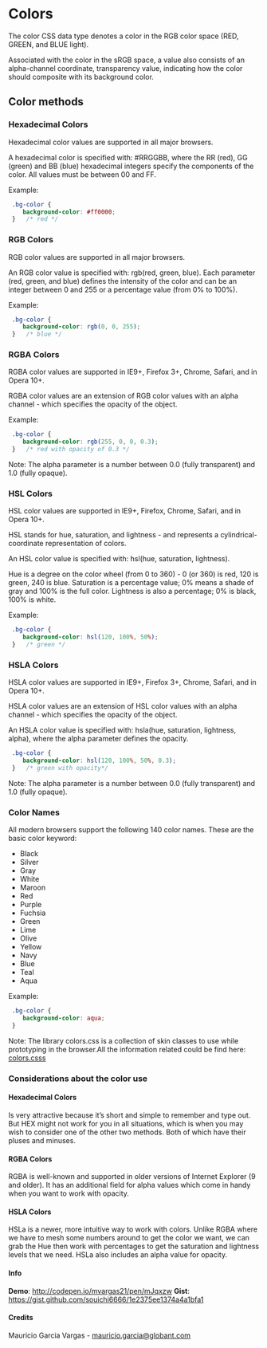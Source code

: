 # Colors

The color CSS data type denotes a color in the RGB color space (RED, GREEN, and BLUE light).

Associated with the color in the sRGB space, a value also consists of an alpha-channel coordinate, transparency value, indicating how the color should composite with its background color.


## Color methods

### Hexadecimal Colors

Hexadecimal color values are supported in all major browsers.

A hexadecimal color is specified with: #RRGGBB, where the RR (red), GG (green) and BB (blue) hexadecimal integers specify the components of the color. All values must be between 00 and FF.

Example:

```css
 .bg-color {
 	background-color: #ff0000;
 }   /* red */

```
### RGB Colors

RGB color values are supported in all major browsers.

An RGB color value is specified with: rgb(red, green, blue). Each parameter (red, green, and blue) defines the intensity of the color and can be an integer between 0 and 255 or a percentage value (from 0% to 100%).

Example:

```css
 .bg-color {
 	background-color: rgb(0, 0, 255);
 }   /* blue */

```


### RGBA Colors

RGBA color values are supported in IE9+, Firefox 3+, Chrome, Safari, and in Opera 10+.

RGBA color values are an extension of RGB color values with an alpha channel - which specifies the opacity of the object.

Example:

```css
 .bg-color {
 	background-color: rgb(255, 0, 0, 0.3);
 }   /* red with opacity of 0.3 */

```
Note: The alpha parameter is a number between 0.0 (fully transparent) and 1.0 (fully opaque).


### HSL Colors

HSL color values are supported in IE9+, Firefox, Chrome, Safari, and in Opera 10+.

HSL stands for hue, saturation, and lightness - and represents a cylindrical-coordinate representation of colors.

An HSL color value is specified with: hsl(hue, saturation, lightness).

Hue is a degree on the color wheel (from 0 to 360) - 0 (or 360) is red, 120 is green, 240 is blue. Saturation is a percentage value; 0% means a shade of gray and 100% is the full color. Lightness is also a percentage; 0% is black, 100% is white.

Example:

```css
 .bg-color {
 	background-color: hsl(120, 100%, 50%);
 }   /* green */

```

### HSLA Colors

HSLA color values are supported in IE9+, Firefox 3+, Chrome, Safari, and in Opera 10+.

HSLA color values are an extension of HSL color values with an alpha channel - which specifies the opacity of the object.

An HSLA color value is specified with: hsla(hue, saturation, lightness, alpha), where the alpha parameter defines the opacity.

```css
 .bg-color {
 	background-color: hsl(120, 100%, 50%, 0.3);
 }   /* green with opacity*/

```
Note: The alpha parameter is a number between 0.0 (fully transparent) and 1.0 (fully opaque).

### Color Names

All modern browsers support the following 140 color names. These are the basic color keyword:

- Black	
- Silver	
- Gray	
- White	
- Maroon	
- Red	
- Purple	
- Fuchsia	
- Green	
- Lime	
- Olive	
- Yellow	
- Navy	
- Blue	
- Teal	
- Aqua

Example:

```css
 .bg-color {
 	background-color: aqua;
 } 

```
Note: The library colors.css is a collection of skin classes to use while prototyping in the browser.All the information related could be find here:
[colors.csss](http://clrs.cc/)

### Considerations about the color use

#### Hexadecimal Colors 

Is very attractive because it’s short and simple to remember and type out. But HEX might not work for you in all situations, which is when you may wish to consider one of the other two methods. Both of which have their pluses and minuses.

#### RGBA Colors 

RGBA is well-known and supported in older versions of Internet Explorer (9 and older). It has an additional field for alpha values which come in handy when you want to work with opacity.

#### HSLA Colors 

HSLa is a newer, more intuitive way to work with colors. Unlike RGBA where we have to mesh some numbers around to get the color we want, we can grab the Hue then work with percentages to get the saturation and lightness levels that we need. HSLa also includes an alpha value for opacity.

#### Info

__Demo__: http://codepen.io/mvargas21/pen/mJqxzw
__Gist__: https://gist.github.com/souichi6666/1e2375ee1374a4a1bfa1

#### Credits

Mauricio Garcia Vargas - <mauricio.garcia@globant.com> 
